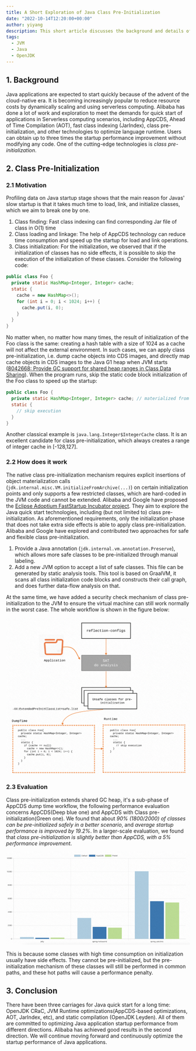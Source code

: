 ```yaml
---
title: A Short Exploration of Java Class Pre-Initialization
date: "2022-10-14T12:20:00+00:00"
author: yiyang
description: This short article discusses the background and details of Java class pre-initialization.
tags:
  - JVM
  - Java
  - OpenJDK
---
```


## 1. Background
Java applications are expected to start quickly because of the advent of the cloud-native era. It is becoming increasingly popular to reduce resource costs by dynamically scaling and using serverless computing. Alibaba has done a lot of work and exploration to meet the demands for quick start of applications in Serverless computing scenarios, including AppCDS, Ahead of Time Compilation (AOT), fast class indexing (JarIndex), class pre-initialization, and other technologies to optimize language runtime. Users can obtain up to three times the startup performance improvement without modifying any code. One of the cutting-edge technologies is *class pre-initialization*.

## 2. Class Pre-Initialization
### 2.1 Motivation
Profiling data on Java startup stage shows that the main reason for Javas' slow startup is that it takes much time to load, link, and initialize classes, which we aim to break one by one.

1. Class finding: Fast class indexing can find corresponding Jar file of class in O(1) time
2. Class loading and linkage: The help of AppCDS technology can reduce time consumption and speed up the startup for load and link operations.
3. Class initialization: For the initialization, we observed that if the initialization of classes has no side effects, it is possible to skip the execution of the initialization of these classes. Consider the following code:

```java
public class Foo {
  private static HashMap<Integer, Integer> cache;
  static {
    cache = new HashMap<>();
    for (int i = 0; i < 1024; i++) {
      cache.put(i, 0);
    }
  }
}
```
No matter when, no matter how many times, the result of initialization of the Foo class is the same: creating a hash table with a size of 1024 as a cache will not affect the external environment. In such cases, we can apply class pre-initialization, i.e. dump cache objects into CDS images, and directly map cache objects in CDS images to the Java G1 heap when JVM starts ([8042668: Provide GC support for shared heap ranges in Class Data Sharing](https://bugs.openjdk.org/browse/JDK-8042668)). When the program runs, skip the static code block initialization of the Foo class to speed up the startup:

```java
public class Foo {
  private static HashMap<Integer, Integer> cache; // materialized from G1 archive region
  static {
    // skip execution
  }
}
```

Another classical example is `java.lang.Integer$IntegerCache` class. It is an excellent candidate for class pre-initialization, which always creates a range of integer cache in [-128,127].

### 2.2 How does it work

The native class pre-initialization mechanism requires explicit insertions of object materialization calls (`jdk.internal.misc.VM.initializeFromArchive(...)`) on certain initialization points and only supports a few restricted classes, which are hard-coded in the JVM code and cannot be extended. Alibaba and Google have proposed the [Eclipse Adoptium FastStartup Incubator project](https://github.com/adoptium/jdk11u-fast-startup-incubator). They aim to explore the Java quick start technologies, including (but not limited to) class pre-initialization. As aforementioned requirements, only the initialization phase that does not take extra side effects is able to apply class pre-initialization. Alibaba and Google have explored and contributed two approaches for safe and flexible class pre-initialization.

1. Provide a Java annotation (`jdk.internal.vm.annotation.Preserve`), which allows more safe classes to be pre-initialized through manual labeling.
2. Add a new JVM option to accept a list of safe classes. This file can be generated by static analysis tools. This tool is based on GraalVM, it scans all class initialization code blocks and constructs their call graph, and does further data-flow analysis on that.

At the same time, we have added a security check mechanism of class pre-initialization to the JVM to ensure the virtual machine can still work normally in the worst case. The whole workflow is shown in the figure below:

![workflow](workflow.jpg)

### 2.3 Evaluation

Class pre-initialization extends shared GC heap, it's a sub-phase of AppCDS dump time workflow, the following performance evaluation concerns AppCDS(Deep blue one) and AppCDS with Class pre-initialization(Green one). We found that about *90% (1800/2000) of classes can be pre-initialized safely in a better scenario*, and *average startup performance is improved by 19.2%*. In a larger-scale evaluation, we found that *class pre-initialization is slightly better than AppCDS, with a 5% performance improvement*.

![evaluation](evaluation.jpg)

This is because some classes with high time consumption on initialization usually have side effects. They cannot be pre-initialized, but the pre-initialization mechanism of these classes will still be performed in common paths, and these hot paths will cause a performance penalty.

## 3. Conclusion

There have been three carriages for Java quick start for a long time: OpenJDK CRaC, JVM Runtime optimizations(AppCDS-based optimizations, AOT, JarIndex, etc), and static compilation (OpenJDK Leyden). All of them are committed to optimizing Java application startup performance from different directions. Alibaba has achieved good results in the second direction. We will continue moving forward and continuously optimize the startup performance of Java applications.